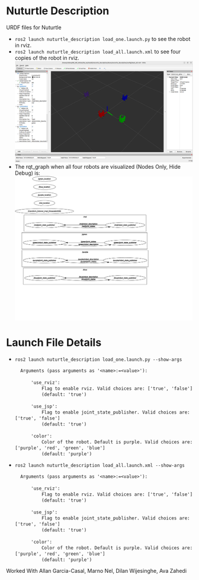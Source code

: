 # Nuturtle  Description
URDF files for Nuturtle <Name Your Robot>
* `ros2 launch nuturtle_description load_one.launch.py` to see the robot in rviz.
* `ros2 launch nuturtle_description load_all.launch.xml` to see four copies of the robot in rviz.
![](images/rviz.png)
* The rqt_graph when all four robots are visualized (Nodes Only, Hide Debug) is:
![](images/rqt_graph.svg)
# Launch File Details
* `ros2 launch nuturtle_description load_one.launch.py --show-args`

        Arguments (pass arguments as '<name>:=<value>'):

            'use_rviz':
                Flag to enable rviz. Valid choices are: ['true', 'false']
                (default: 'true')

            'use_jsp':
                Flag to enable joint_state_publisher. Valid choices are: ['true', 'false']
                (default: 'true')

            'color':
                Color of the robot. Default is purple. Valid choices are: ['purple', 'red', 'green', 'blue']
                (default: 'purple')

* `ros2 launch nuturtle_description load_all.launch.xml --show-args`

        Arguments (pass arguments as '<name>:=<value>'):

            'use_rviz':
                Flag to enable rviz. Valid choices are: ['true', 'false']
                (default: 'true')

            'use_jsp':
                Flag to enable joint_state_publisher. Valid choices are: ['true', 'false']
                (default: 'true')

            'color':
                Color of the robot. Default is purple. Valid choices are: ['purple', 'red', 'green', 'blue']
                (default: 'purple')

Worked With Allan Garcia-Casal, Marno Nel, Dilan Wijesinghe, Ava Zahedi